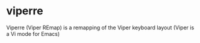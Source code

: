viperre
=======

Viperre (Viper REmap) is a remapping of the Viper keyboard layout (Viper is a Vi mode for Emacs)
